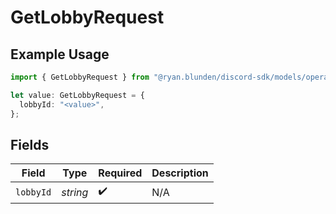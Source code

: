 # GetLobbyRequest

## Example Usage

```typescript
import { GetLobbyRequest } from "@ryan.blunden/discord-sdk/models/operations";

let value: GetLobbyRequest = {
  lobbyId: "<value>",
};
```

## Fields

| Field              | Type               | Required           | Description        |
| ------------------ | ------------------ | ------------------ | ------------------ |
| `lobbyId`          | *string*           | :heavy_check_mark: | N/A                |